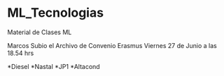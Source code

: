 # ML_Tecnologias
Material de Clases ML


Marcos Subio el Archivo de Convenio Erasmus Viernes 27 de Junio a las 18.54 hrs


*Diesel
*Nastal
*JP1
*Altacond
